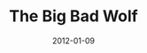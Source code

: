 ---
layout: music 
title: "The Big Bad Wolf"
series: "Big Bad Wolf"
date: 2012-01-09 
description: "Brian Tome talks about the characteristics of Big Bad Wolf."
audio: "http://www.crossroads.net/players/media/hq/bigbadwolf_01.mp3"
audio-duration: "44:16"
src: "http://www.crossroads.net/players/media/mediumHz/DefaultVideoImage.jpg"
---